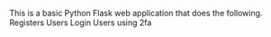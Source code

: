 This is a basic Python Flask web application that does the following.
Registers Users
Login Users using 2fa

